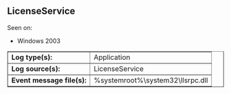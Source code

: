 ## LicenseService

Seen on:
* Windows 2003

<table border="1" class="docutils">
  <tbody>
    <tr>
      <td><b>Log type(s):</b></td>
      <td>Application</td>
    </tr>
    <tr>
      <td><b>Log source(s):</b></td>
      <td>LicenseService</td>
    </tr>
    <tr>
      <td><b>Event message file(s):</b></td>
      <td>%systemroot%\system32\llsrpc.dll</td>
    </tr>
  </tbody>
</table>

&nbsp;

